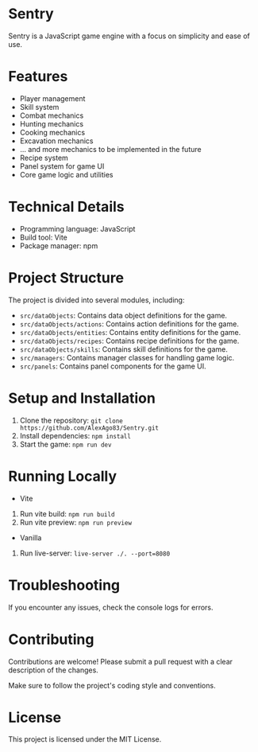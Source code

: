 # Sentry

Sentry is a JavaScript game engine with a focus on simplicity and ease of use.

# Features

* Player management
* Skill system
* Combat mechanics
* Hunting mechanics
* Cooking mechanics
* Excavation mechanics
* ... and more mechanics to be implemented in the future
* Recipe system
* Panel system for game UI
* Core game logic and utilities

# Technical Details

* Programming language: JavaScript
* Build tool: Vite
* Package manager: npm

# Project Structure

The project is divided into several modules, including:

* `src/dataObjects`: Contains data object definitions for the game.
* `src/dataObjects/actions`: Contains action definitions for the game.
* `src/dataObjects/entities`: Contains entity definitions for the game.
* `src/dataObjects/recipes`: Contains recipe definitions for the game.
* `src/dataObjects/skills`: Contains skill definitions for the game.
* `src/managers`: Contains manager classes for handling game logic.
* `src/panels`: Contains panel components for the game UI.

# Setup and Installation

1. Clone the repository: `git clone https://github.com/AlexAgo83/Sentry.git`
2. Install dependencies: `npm install`
3. Start the game: `npm run dev`

# Running Locally

* Vite

1. Run vite build: `npm run build`
2. Run vite preview: `npm run preview`

* Vanilla

1. Run live-server: `live-server ./. --port=8080`

# Troubleshooting

If you encounter any issues, check the console logs for errors.

# Contributing

Contributions are welcome! Please submit a pull request with a clear description of the changes.

Make sure to follow the project's coding style and conventions.

# License

This project is licensed under the MIT License.


